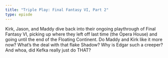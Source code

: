 ```yaml
---
title: "Triple Play: Final Fantasy VI, Part 2"
type: episde
---
```

Kirk, Jason, and Maddy dive back into their ongoing playthrough of Final Fantasy VI, picking up where they left off last time (the Opera House) and going until the end of the Floating Continent. Do Maddy and Kirk like it more now? What’s the deal with that flake Shadow? Why is Edgar such a creeper? And whoa, did Kefka really just do THAT?